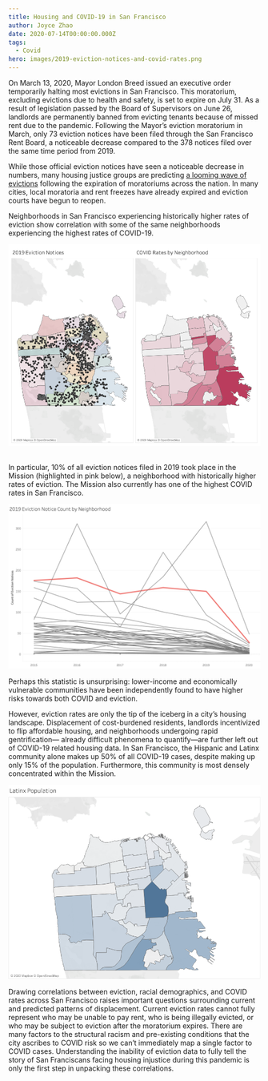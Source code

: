 ```yaml
---
title: Housing and COVID-19 in San Francisco
author: Joyce Zhao
date: 2020-07-14T00:00:00.000Z
tags:
  - Covid
hero: images/2019-eviction-notices-and-covid-rates.png
---
```

On March 13, 2020, Mayor London Breed issued an executive order temporarily halting most evictions in San Francisco. This moratorium, excluding evictions due to health and safety, is set to expire on July 31. As a result of legislation passed by the Board of Supervisors on June 26, landlords are permanently banned from evicting tenants because of missed rent due to the pandemic. Following the Mayor’s eviction moratorium in March, only 73 eviction notices have been filed through the San Francisco Rent Board, a noticeable decrease compared to the 378 notices filed over the same time period from 2019.

While those official eviction notices have seen a noticeable decrease in numbers, many housing justice groups are predicting[](https://www.nytimes.com/2020/05/27/us/coronavirus-evictions-renters.html) [a looming wave of evictions](https://www.nytimes.com/2020/05/27/us/coronavirus-evictions-renters.html) following the expiration of moratoriums across the nation. In many cities, local moratoria and rent freezes have already expired and eviction courts have begun to reopen.

Neighborhoods in San Francisco experiencing historically higher rates of eviction show correlation with some of the same neighborhoods experiencing the highest rates of COVID-19.

![2019 Eviction Notices and COVID Rates by Neighborhood, San Francisco](images/2019-eviction-notices-and-covid-rates.png)

\
In particular, 10% of all eviction notices filed in 2019 took place in the Mission (highlighted in pink below), a neighborhood with historically higher rates of eviction. The Mission also currently has one of the highest COVID rates in San Francisco.

![2019 Eviction Notice by Neighborhood, San Francisco](images/eviction-count-by-nhood.png)

Perhaps this statistic is unsurprising: lower-income and economically vulnerable communities have been independently found to have higher risks towards both COVID and eviction.

However, eviction rates are only the tip of the iceberg in a city’s housing landscape. Displacement of cost-burdened residents, landlords incentivized to flip affordable housing, and neighborhoods undergoing rapid gentrification— already difficult phenomena to quantify—are further left out of COVID-19 related housing data. In San Francisco, the Hispanic and Latinx community alone makes up 50% of all COVID-19 cases, despite making up only 15% of the population. Furthermore, this community is most densely concentrated within the Mission.

![Latinx Population, San Francisco](images/latinx-population.png)

Drawing correlations between eviction, racial demographics, and COVID rates across San Francisco raises important questions surrounding current and predicted patterns of displacement. Current eviction rates cannot fully represent who may be unable to pay rent, who is being illegally evicted, or who may be subject to eviction after the moratorium expires. There are many factors to the structural racism and pre-existing conditions that the city ascribes to COVID risk so we can’t immediately map a single factor to COVID cases. Understanding the inability of eviction data to fully tell the story of San Franciscans facing housing injustice during this pandemic is only the first step in unpacking these correlations.